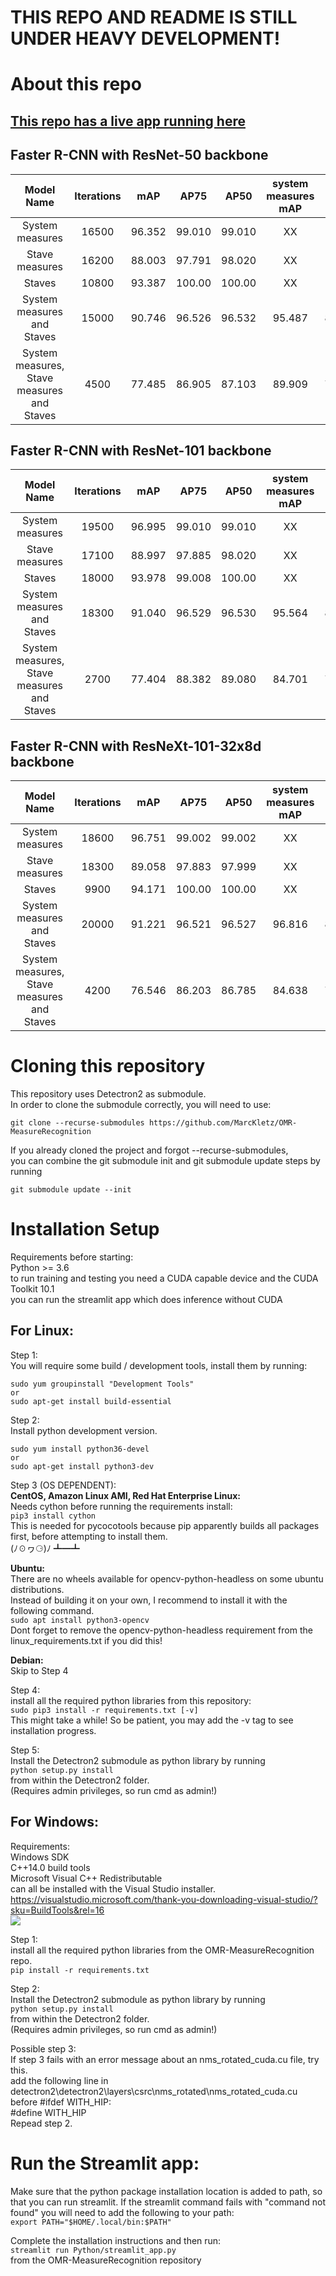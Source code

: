 # THIS REPO AND README IS STILL UNDER HEAVY DEVELOPMENT!

# About this repo
## [This repo has a live app running here](https://share.streamlit.io/marckletz/omr-measurerecognition/Python/streamlit_app.py)


## Faster R-CNN with ResNet-50 backbone
|   Model Name        					     |   Iterations  |   mAP    |   AP75   |   AP50   | system measures mAP |  staves mAP   |  stave measures mAP   |
|:------------------------------------------:|:-------------:|:--------:|:--------:|:--------:|:-------------------:|:-------------:|:---------------------:|
|   System measures   					     |     16500     |  96.352  |  99.010  |  99.010  |        XX           |      XX       |           XX          |
|   Stave measures    					     |     16200     |  88.003  |  97.791  |  98.020  |        XX           |      XX       |           XX          |
|      Staves         					     |     10800     |  93.387  |  100.00  |  100.00  |        XX           |      XX       |           XX          |
| System measures and Staves                 |     15000     |  90.746  |  96.526  |  96.532  |       95.487        |    86.004     |           XX          |
| System measures, Stave measures and Staves |     4500      |  77.485  |  86.905  |  87.103  |       89.909        |    78.344     |         64.202        |



## Faster R-CNN with ResNet-101 backbone
|   Model Name        					     |   Iterations  |   mAP    |   AP75   |   AP50   | system measures mAP |  staves mAP   |  stave measures mAP   |
|:------------------------------------------:|:-------------:|:--------:|:--------:|:--------:|:-------------------:|:-------------:|:---------------------:|
|   System measures   					     |     19500     |  96.995  |  99.010  |  99.010  |        XX           |      XX       |           XX          |
|   Stave measures    					     |     17100     |  88.997  |  97.885  |  98.020  |        XX           |      XX       |           XX          |
|      Staves         					     |     18000     |  93.978  |  99.008  |  100.00  |        XX           |      XX       |           XX          |
| System measures and Staves                 |     18300     |  91.040  |  96.529  |  96.530  |       95.564        |    86.516     |           XX          |
| System measures, Stave measures and Staves |     2700      |  77.404  |  88.382  |  89.080  |       84.701        |    79.450     |         68.064        |



## Faster R-CNN with ResNeXt-101-32x8d backbone
|   Model Name        					     |   Iterations  |   mAP    |   AP75   |   AP50   | system measures mAP |  staves mAP   |  stave measures mAP   |
|:------------------------------------------:|:-------------:|:--------:|:--------:|:--------:|:-------------------:|:-------------:|:---------------------:|
|   System measures   					     |     18600     |  96.751  |  99.002  |  99.002  |        XX           |      XX       |           XX          |
|   Stave measures    					     |     18300     |  89.058  |  97.883  |  97.999  |        XX           |      XX       |           XX          |
|      Staves         					     |     9900      |  94.171  |  100.00  |  100.00  |        XX           |      XX       |           XX          |
| System measures and Staves                 |     20000     |  91.221  |  96.521  |  96.527  |       96.816        |    85.625     |           XX          |
| System measures, Stave measures and Staves |     4200      |  76.546  |  86.203  |  86.785  |       84.638        |    72.900     |         72.100        |

# Cloning this repository  
This repository uses Detectron2 as submodule.  
In order to clone the submodule correctly, you will need to use:  
```
git clone --recurse-submodules https://github.com/MarcKletz/OMR-MeasureRecognition
```

If you already cloned the project and forgot --recurse-submodules,  
you can combine the git submodule init and git submodule update steps by running  
```
git submodule update --init
```

# Installation Setup

Requirements before starting:  
Python >= 3.6  
to run training and testing you need a CUDA capable device and the CUDA Toolkit 10.1  
you can run the streamlit app which does inference without CUDA

## For Linux:

Step 1:  
You will require some build / development tools, install them by running:  
```
sudo yum groupinstall "Development Tools"
or
sudo apt-get install build-essential
```

Step 2:  
Install python development version.  
```
sudo yum install python36-devel
or
sudo apt-get install python3-dev
```

Step 3 (OS DEPENDENT):  
**CentOS, Amazon Linux AMI, Red Hat Enterprise Linux:**  
Needs cython before running the requirements install:  
```pip3 install cython```  
This is needed for pycocotools because pip apparently builds all packages first, before attempting to install them.  
(ﾉ☉ヮ⚆)ﾉ ┻━┻

**Ubuntu:**  
There are no wheels available for opencv-python-headless on some ubuntu distributions.  
Instead of building it on your own, I recommend to install it with the following command.  
```sudo apt install python3-opencv```  
Dont forget to remove the opencv-python-headless requirement from the linux_requirements.txt if you did this!  

**Debian:**  
Skip to Step 4  

Step 4:  
install all the required python libraries from this repository:  
```sudo pip3 install -r requirements.txt [-v]```  
This might take a while! So be patient, you may add the -v tag to see installation progress.  

Step 5:  
Install the Detectron2 submodule as python library by running  
```python setup.py install```  
from within the Detectron2 folder.  
(Requires admin privileges, so run cmd as admin!)

## For Windows:

Requirements:  
Windows SDK  
C++14.0 build tools  
Microsoft Visual C++ Redistributable  
can all be installed with the Visual Studio installer.  
https://visualstudio.microsoft.com/thank-you-downloading-visual-studio/?sku=BuildTools&rel=16  
![](Images/VS_setup.png)

Step 1:  
install all the required python libraries from the OMR-MeasureRecognition repo.  
```pip install -r requirements.txt```

Step 2:  
Install the Detectron2 submodule as python library by running  
```python setup.py install```  
from within the Detectron2 folder.  
(Requires admin privileges, so run cmd as admin!)

Possible step 3:  
If step 3 fails with an error message about an nms_rotated_cuda.cu file, try this.  
add the following line in detectron2\detectron2\layers\csrc\nms_rotated\nms_rotated_cuda.cu before #ifdef WITH_HIP:  
#define WITH_HIP  
Repead step 2.


# Run the Streamlit app:
Make sure that the python package installation location is added to path, so that you can run streamlit. If the streamlit command fails with "command not found" you will need to add the following to your path:  
```export PATH="$HOME/.local/bin:$PATH"```

Complete the installation instructions and then run:  
```streamlit run Python/streamlit_app.py```  
from the OMR-MeasureRecognition repository